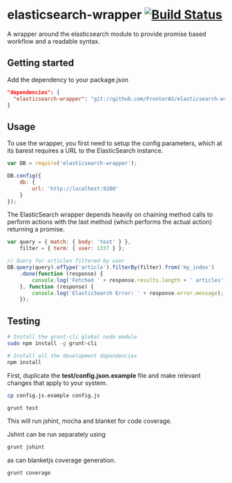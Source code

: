 elasticsearch-wrapper [![Build Status](https://travis-ci.org/FronterAS/elasticsearch-wrapper.svg)](https://travis-ci.org/FronterAS/elasticsearch-wrapper)
======================

A wrapper around the elasticsearch module to provide promise based workflow and a readable syntax.

## Getting started

Add the dependency to your package.json
```json
"dependencies": {
  "elasticsearch-wrapper": "git://github.com/FronterAS/elasticsearch-wrapper.git#tag"
}
```

## Usage

To use the wrapper, you first need to setup the config parameters, which at its barest requires a URL to the ElasticSearch instance.

```js
var DB = require('elasticsearch-wrapper');

DB.config({
    db: {
        url: 'http://localhost:9200'
    }
});
```

The ElasticSearch wrapper depends heavily on chaining method calls to perform actions with the last method (which performs the actual action) returning a promise.

```js
var query = { match: { body: 'test' } },
    filter = { term: { user: 1337 } };

// Query for articles filtered by user
DB.query(query).ofType('article').filterBy(filter).from('my_index')
    .done(function (response) {
        console.log('Fetched ' + response.results.length + ' articles');
    }, function (response) {
        console.log('ElasticSearch Error: ' + response.error.message);
    });
```

## Testing

```bash
# Install the grunt-cli global node module
sudo npm install -g grunt-cli

# Install all the development dependencies
npm install

```


First, duplicate the **test/config.json.example** file and make relevant changes that apply to your system.

```bash
cp config.js.example config.js
```

```bash
grunt test
```

This will run jshint, mocha and blanket for code coverage.

Jshint can be run separately using

```bash
grunt jshint
```

as can blanketjs coverage generation.

```bash
grunt coverage
```
